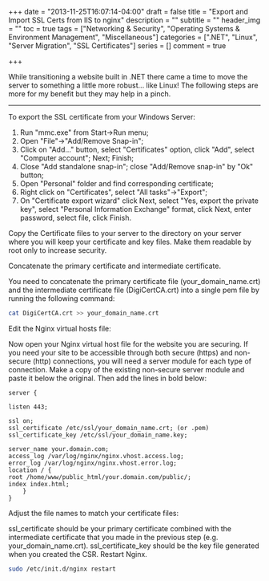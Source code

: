 +++
date = "2013-11-25T16:07:14-04:00"
draft = false
title =  "Export and Import SSL Certs from IIS to nginx"
description = ""
subtitle = ""
header_img = ""
toc = true
tags = ["Networking & Security", "Operating Systems & Environment Management", "Miscellaneous"]
categories = [".NET", "Linux", "Server Migration", "SSL Certificates"]
series = []
comment = true

+++

While transitioning a website built in .NET there came a time to move the server to something a little more robust... like Linux! The following steps are more for my benefit but they may help in a pinch.
<!-- More -->
<hr></hr>

To export the SSL certificate from your Windows Server:

1. Run "mmc.exe" from Start->Run menu;
2. Open "File"->"Add/Remove Snap-in";
3. Click on "Add..." button, select "Certificates" option, click "Add", select "Computer account"; Next; Finish;
4. Close "Add standalone snap-in"; close "Add/Remove snap-in" by "Ok" button;
5. Open "Personal" folder and find corresponding certificate;
6. Right click on "Certificates", select "All tasks"->"Export";
7. On "Certificate export wizard" click Next, select "Yes, export the private key", select "Personal Information Exchange" format, click Next, enter password, select file, click Finish.

Copy the Certificate files to your server to the directory on your server where you will keep your certificate and key files. Make them readable by root only to increase security.

Concatenate the primary certificate and intermediate certificate.

You need to concatenate the primary certificate file (your_domain_name.crt) and the intermediate certificate file (DigiCertCA.crt) into a single pem file by running the following command:

``` bash
cat DigiCertCA.crt >> your_domain_name.crt
```

Edit the Nginx virtual hosts file:

Now open your Nginx virtual host file for the website you are securing. If you need your site to be accessible through both secure (https) and non-secure (http) connections, you will need a server module for each type of connection. Make a copy of the existing non-secure server module and paste it below the original. Then add the lines in bold below:

```
server {

listen 443;

ssl on;
ssl_certificate /etc/ssl/your_domain_name.crt; (or .pem)
ssl_certificate_key /etc/ssl/your_domain_name.key;

server_name your.domain.com;
access_log /var/log/nginx/nginx.vhost.access.log;
error_log /var/log/nginx/nginx.vhost.error.log;
location / {
root /home/www/public_html/your.domain.com/public/;
index index.html;
	}
}
```

Adjust the file names to match your certificate files:

ssl_certificate should be your primary certificate combined with the intermediate certificate that you made in the previous step (e.g. your_domain_name.crt).
ssl_certificate_key should be the key file generated when you created the CSR.
Restart Nginx.

``` bash
sudo /etc/init.d/nginx restart
```

